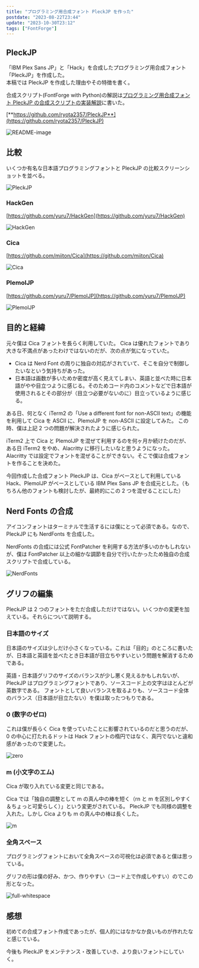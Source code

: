 ```yaml
---
title: "プログラミング用合成フォント PleckJP を作った"
postdate: "2023-08-22T23:44"
update: "2023-10-30T23:12"
tags: ["FontForge"]
---
```


## PleckJP

「IBM Plex Sans JP」と「Hack」を合成したプログラミング用合成フォント「PleckJP」を作成した。  
本稿では PleckJP を作成した理由やその特徴を書く。

合成スクリプト(FontForge with Python)の解説は[プログラミング用合成フォント PleckJP の合成スクリプトの実装解説](../pleck-jp-impl-exp/)に書いた。

[**https://github.com/ryota2357/PleckJP**](https://github.com/ryota2357/PleckJP)

![README-image](./PleckJP-README.png)

## 比較

いくつか有名な日本語プログラミングフォントと PleckJP の比較スクリーンショットを並べる。

![PleckJP](./PleckJP.png)

### HackGen

[https://github.com/yuru7/HackGen](https://github.com/yuru7/HackGen)

![HackGen](./HackGen.png)

### Cica

[https://github.com/miiton/Cica](https://github.com/miiton/Cica)

![Cica](./Cica.png)

### PlemolJP

[https://github.com/yuru7/PlemolJP](https://github.com/yuru7/PlemolJP)

![PlemolJP](./PlemolJP.png)

## 目的と経緯

元々僕は Cica フォントを長らく利用していた。
Cica は優れたフォントであり大きな不満点があったわけではないのだが、次の点が気になっていた。

- Cica は Nerd Font の周りに独自の対応がされていて、そこを自分で制御したいなという気持ちがあった。
- 日本語は画数が多いためか密度が高く見えてしまい、英語と並べた時に日本語がやや目立つように感じる。そのためコード内のコメントなどで日本語が使用されるとその部分が（目立つ必要がないのに）目立っているように感じる。

ある日、何となく iTerm2 の「Use a different font for non-ASCII text」の機能を利用して Cica を ASCII に、PlemolJP を non-ASCII に設定してみた。
この時、僕は上記 2 つの問題が解決されたように感じられた。

iTerm2 上で Cica と PlemolJP を混ぜて利用するのを何ヶ月か続けたのだが、ある日 iTerm2 をやめ、Alacritty に移行したいなと思うようになった。
Alacritty では設定でフォントを混ぜることができない。そこで僕は合成フォントを作ることを決めた。

今回作成した合成フォント PleckJP は、Cica がベースとして利用している Hack、PlemolJP がベースとしている IBM Plex Sans JP を合成元とした。（もちろん他のフォントも検討したが、最終的にこの 2 つを混ぜることにした）

## Nerd Fonts の合成

アイコンフォントはターミナルで生活するには僕にとって必須である。なので、PleckJP にも NerdFonts を合成した。

NerdFonts の合成には公式 FontPatcher を利用する方法が多いのかもしれないが、僕は FontPatcher 以上の細かな調節を自分で行いたかったため独自の合成スクリプトで合成している。

![NerdFonts](./NerdFonts.png)

## グリフの編集

PleckJP は 2 つのフォントをただ合成しただけではない。いくつかの変更を加えている。それらについて説明する。

### 日本語のサイズ

日本語のサイズは少しだけ小さくなっている。これは「目的」のところに書いたが、日本語と英語を並べたとき日本語が目立ちやすいという問題を解消するためである。

英語・日本語グリフのサイズのバランスが少し悪く見えるかもしれないが、PleckJP はプログラミングフォントであり、ソースコード上の文字はほとんどが英数字である。
フォントとして良いバランスを取るよりも、ソースコード全体のバランス（日本語が目立たない）を僕は取ったつもりである。

### 0 (数字のゼロ)

これは僕が長らく Cica を使っていたことに影響されているのだと思うのだが、0 の中心に打たれるドットは Hack フォントの楕円ではなく、真円でないと違和感があったので変更した。

![zero](./zero.png)

### m (小文字のエム)

Cica が取り入れている変更と同じである。

Cica では「独自の調整として m の真ん中の棒を短く（rn と m を区別しやすく＆ちょっと可愛らしく）」という変更がされている。
PleckJP でも同様の調整を入れた。しかし Cica よりも m の真ん中の棒は長くした。

![m](./m.png)

### 全角スペース

プログラミングフォントにおいて全角スペースの可視化は必須であると僕は思っている。

グリフの形は僕の好み、かつ、作りやすい（コード上で作成しやすい）のでこの形となった。

![full-whitespace](./full-whitespace.png)

## 感想

初めての合成フォント作成であったが、個人的にはなかなか良いものが作れたなと感じている。

今後も PleckJP をメンテナンス・改善していき、より良いフォントにしていく。
